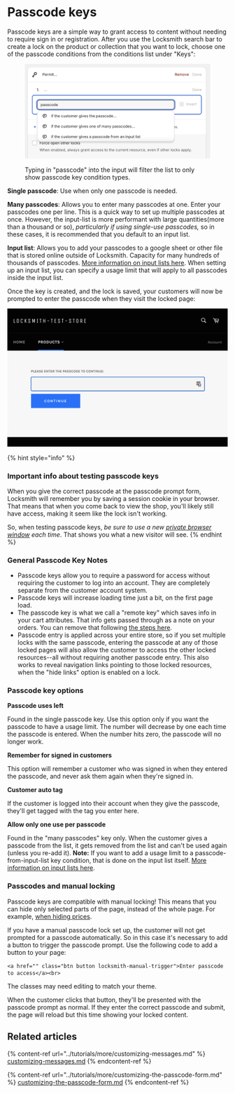 # Passcode keys

Passcode keys are a simple way to grant access to content without needing to require sign in or registration. After you use the Locksmith search bar to create a lock on the product or collection that you want to lock, choose one of the passcode conditions from the conditions list under "Keys":

<figure><img src="../.gitbook/assets/Screenshot 2024-02-25 at 21.08.52.png" alt=""><figcaption><p>Typing in "passcode" into the input will filter the list to only show passcode key condition types.</p></figcaption></figure>

**Single passcode**: Use when only one passcode is needed.

**Many passcodes**: Allows you to enter many passcodes at one. Enter your passcodes one per line. This is a quick way to set up multiple passcodes at once. However, the input-list is more performant with large quantities(more than a thousand or so), _particularly if using single-use passcodes,_ so in these cases, it is recommended that you default to an input list.

**Input list**: Allows you to add your passcodes to a google sheet or other file that is stored online outside of Locksmith. Capacity for many hundreds of thousands of passcodes. [More information on input lists here](../tutorials/more/input-lists.md). When setting up an input list, you can specify a usage limit that will apply to all passcodes inside the input list.

Once the key is created, and the lock is saved, your customers will now be prompted to enter the passcode when they visit the locked page:

![](../.gitbook/assets/passcodeKeyExample.png)

{% hint style="info" %}
### Important info about testing passcode keys

When you give the correct passcode at the passcode prompt form, Locksmith will remember you by saving a session cookie in your browser. That means that when you come back to view the shop, you'll likely still have access, making it seem like the lock isn't working.&#x20;

So, when testing passcode keys, _be sure to use a new_ [_private browser window_](../tutorials/more/how-to-use-a-private-browsing-session.md) _each time_. That shows you what a new visitor will see.
{% endhint %}

### General Passcode Key Notes

* Passcode keys allow you to require a password for access without requiring the customer to log into an account. They are completely separate from the customer account system.
* Passcode keys will increase loading time just a bit, on the first page load.
* The passcode key is what we call a "remote key" which saves info in your cart attributes. That info gets passed through as a note on your orders. You can remove that following [the steps here](../faqs/more/why-is-locksmith-adding-information-to-my-orders.md).
* Passcode entry is applied across your entire store, so if you set multiple locks with the same passcode, entering the passcode at any of those locked pages will also allow the customer to access the other locked resources--all without requiring another passcode entry. This also works to reveal navigation links pointing to those locked resources, when the "hide links" option is enabled on a lock.&#x20;

####

### Passcode key options

**Passcode uses left**

Found in the single passcode key. Use this option only if you want the passcode to have a usage limit. The number will decrease by one each time the passcode is entered. When the number hits zero, the passcode will no longer work.

**Remember for signed in customers**

This option will remember a customer who was signed in when they entered the passcode, and never ask them again when they're signed in.

**Customer auto tag**&#x20;

If the customer is logged into their account when they give the passcode, they'll get tagged with the tag you enter here.

**Allow only one use per passcode**&#x20;

Found in the "many passcodes" key only. When the customer gives a passcode from the list, it gets removed from the list and can't be used again (unless you re-add it). **Note:** If you want to add a usage limit to a passcode-from-input-list key condition, that is done on the input list itself. [More information on input lists here](../tutorials/more/input-lists.md).

### Passcodes and manual locking

Passcode keys are compatible with manual locking! This means that you can hide only selected parts of the page, instead of the whole page. For example, [when hiding prices](../tutorials/hiding-prices.md).

If you have a manual passcode lock set up, the customer will not get prompted for a passcode automatically. So in this case it's necessary to add a button to trigger the passcode prompt. Use the following code to add a button to your page:

```
<a href="" class="btn button locksmith-manual-trigger">Enter passcode to access</a><br>
```

The classes may need editing to match your theme.

When the customer clicks that button, they'll be presented with the passcode prompt as normal. If they enter the correct passcode and submit, the page will reload but this time showing your locked content.&#x20;

## Related articles

{% content-ref url="../tutorials/more/customizing-messages.md" %}
[customizing-messages.md](../tutorials/more/customizing-messages.md)
{% endcontent-ref %}

{% content-ref url="../tutorials/more/customizing-the-passcode-form.md" %}
[customizing-the-passcode-form.md](../tutorials/more/customizing-the-passcode-form.md)
{% endcontent-ref %}
